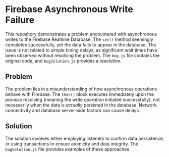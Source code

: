 # Firebase Asynchronous Write Failure

This repository demonstrates a problem encountered with asynchronous writes to the Firebase Realtime Database.  The `set()` method seemingly completes successfully, yet the data fails to appear in the database.  The issue is not related to simple timing delays, as significant wait times have been observed without resolving the problem.  The `bug.js` file contains the original code, and `bugSolution.js` provides a resolution.

## Problem

The problem lies in a misunderstanding of how asynchronous operations behave with Firebase. The `then()` block executes immediately upon the *promise* resolving (meaning the write *operation* initiated successfully), not necessarily when the data is *actually* persisted in the database.  Network connectivity and database server-side factors can cause delays.

## Solution

The solution involves either employing listeners to confirm data persistence, or using transactions to ensure atomicity and data integrity.  The `bugSolution.js` file provides examples of these approaches.